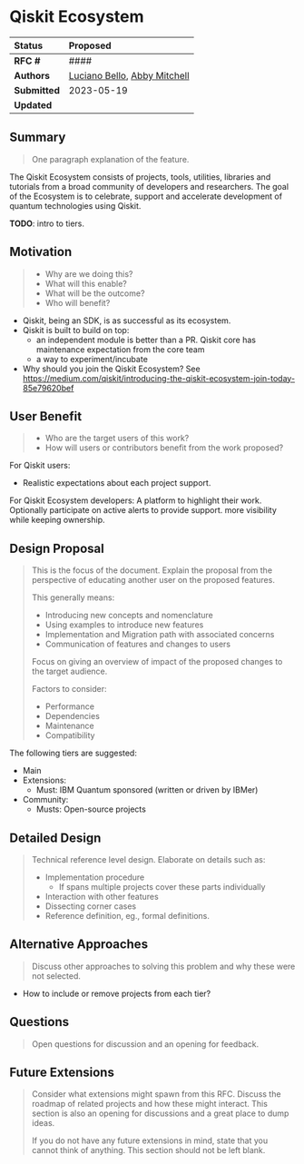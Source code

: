 # Qiskit Ecosystem

| **Status**        | **Proposed** |
|:------------------|:---------------------------------------------|
| **RFC #**         | ####                                         |
| **Authors**       | [Luciano Bello](https://github.com/1ucian0), [Abby Mitchell](https://github.com/javabster)|
| **Submitted**     | 2023-05-19 |
| **Updated**       | |


## Summary
> One paragraph explanation of the feature.

The Qiskit Ecosystem consists of projects, tools, utilities, libraries and tutorials from a broad community of developers and researchers. The goal of the Ecosystem is to celebrate, support and accelerate development of quantum technologies using Qiskit.

**TODO**: intro to tiers.

## Motivation
> - Why are we doing this?
> - What will this enable?
> - What will be the outcome?
> - Who will benefit?

 * Qiskit, being an SDK, is as successful as its ecosystem.
 * Qiskit is built to build on top:
    * an independent module is better than a PR. Qiskit core has maintenance expectation from the core team
    * a way to experiment/incubate
 * Why should you join the Qiskit Ecosystem? See https://medium.com/qiskit/introducing-the-qiskit-ecosystem-join-today-85e79620bef

## User Benefit
> - Who are the target users of this work?
> - How will users or contributors benefit from the work proposed?

For Qiskit users:
 * Realistic expectations about each project support.

For Qiskit Ecosystem developers: A platform to highlight their work. Optionally participate on active alerts to provide support. more visibility while keeping ownership.

## Design Proposal
> This is the focus of the document. Explain the proposal from the perspective of
> educating another user on the proposed features.
> 
> This generally means:
> 
> - Introducing new concepts and nomenclature
> - Using examples to introduce new features
> - Implementation and Migration path with associated concerns
> - Communication of features and changes to users
> 
> Focus on giving an overview of impact of the proposed changes to the target
> audience.
> 
> Factors to consider:
> 
> - Performance
> - Dependencies
> - Maintenance
> - Compatibility

The following tiers are suggested:

 * Main
 * Extensions:
   * Must: IBM Quantum sponsored (written or driven by IBMer)
 * Community:
   * Musts: Open-source projects

## Detailed Design
> Technical reference level design. Elaborate on details such as:
> 
> - Implementation procedure
>   - If spans multiple projects cover these parts individually
> - Interaction with other features
> - Dissecting corner cases
> - Reference definition, eg., formal definitions.

## Alternative Approaches
> Discuss other approaches to solving this problem and why these were not
> selected.

 * How to include or remove projects from each tier?

## Questions
> Open questions for discussion and an opening for feedback.

## Future Extensions
> Consider what extensions might spawn from this RFC. Discuss the roadmap of
> related projects and how these might interact. This section is also an opening
> for discussions and a great place to dump ideas.
> 
> If you do not have any future extensions in mind, state that you cannot think
> of anything. This section should not be left blank.
